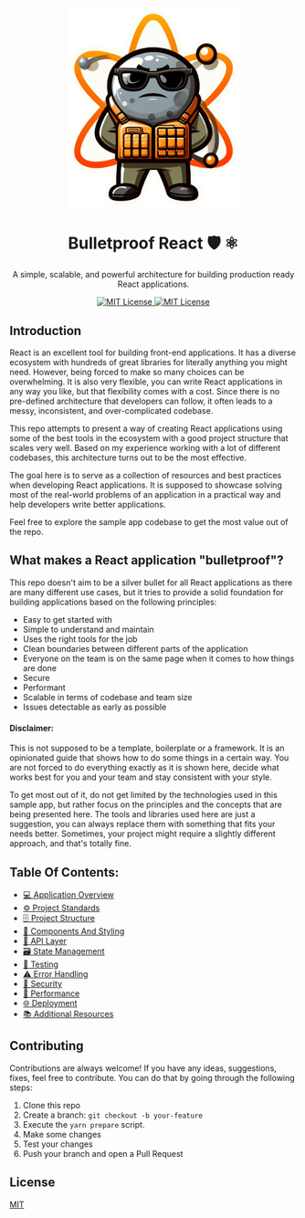 <div align="center">
  <img src="docs/assets/logo.png" width="300" alt="Bulletproof React Logo" />
</div>

<h1 align="center">Bulletproof React 🛡️ ⚛️</h1>
<p align="center">A simple, scalable, and powerful architecture for building production ready React applications.</p>

<p align="center">
<a href="https://github.com/alan2207/bulletproof-react/blob/master/LICENSE">
    <img alt="MIT License" src="https://img.shields.io/github/license/alan2207/bulletproof-react">
</a>
<a href="https://github.com/alan2207/bulletproof-react/actions/workflows/ci.yml">
    <img alt="MIT License" src="https://github.com/alan2207/bulletproof-react/actions/workflows/ci.yml/badge.svg">
</a>

## Introduction

React is an excellent tool for building front-end applications. It has a diverse ecosystem with hundreds of great libraries for literally anything you might need. However, being forced to make so many choices can be overwhelming. It is also very flexible, you can write React applications in any way you like, but that flexibility comes with a cost. Since there is no pre-defined architecture that developers can follow, it often leads to a messy, inconsistent, and over-complicated codebase.

This repo attempts to present a way of creating React applications using some of the best tools in the ecosystem with a good project structure that scales very well. Based on my experience working with a lot of different codebases, this architecture turns out to be the most effective.

The goal here is to serve as a collection of resources and best practices when developing React applications. It is supposed to showcase solving most of the real-world problems of an application in a practical way and help developers write better applications.

Feel free to explore the sample app codebase to get the most value out of the repo.

## What makes a React application "bulletproof"?

This repo doesn't aim to be a silver bullet for all React applications as there are many different use cases, but it tries to provide a solid foundation for building applications based on the following principles:

- Easy to get started with
- Simple to understand and maintain
- Uses the right tools for the job
- Clean boundaries between different parts of the application
- Everyone on the team is on the same page when it comes to how things are done
- Secure
- Performant
- Scalable in terms of codebase and team size
- Issues detectable as early as possible

#### Disclaimer:

This is not supposed to be a template, boilerplate or a framework. It is an opinionated guide that shows how to do some things in a certain way. You are not forced to do everything exactly as it is shown here, decide what works best for you and your team and stay consistent with your style.

To get most out of it, do not get limited by the technologies used in this sample app, but rather focus on the principles and the concepts that are being presented here. The tools and libraries used here are just a suggestion, you can always replace them with something that fits your needs better. Sometimes, your project might require a slightly different approach, and that's totally fine.

## Table Of Contents:

- [💻 Application Overview](docs/application-overview.md)
- [⚙️ Project Standards](docs/project-standards.md)
- [🗄️ Project Structure](docs/project-structure.md)
- [🧱 Components And Styling](docs/components-and-styling.md)
- [📡 API Layer](docs/api-layer.md)
- [🗃️ State Management](docs/state-management.md)
- [🧪 Testing](docs/testing.md)
- [⚠️ Error Handling](docs/error-handling.md)
- [🔐 Security](docs/security.md)
- [🚄 Performance](docs/performance.md)
- [🌐 Deployment](docs/deployment.md)
- [📚 Additional Resources](docs/additional-resources.md)

## Contributing

Contributions are always welcome! If you have any ideas, suggestions, fixes, feel free to contribute. You can do that by going through the following steps:

1. Clone this repo
2. Create a branch: `git checkout -b your-feature`
3. Execute the `yarn prepare` script.
4. Make some changes
5. Test your changes
6. Push your branch and open a Pull Request

## License

[MIT](/LICENSE)
